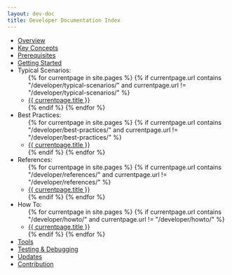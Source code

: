 ```yaml
---
layout: dev-doc
title: Developer Documentation Index
---
```


<ul>
  <li><a href="/developer/overview/">Overview</a></li>
  <li><a href="/developer/key-concepts/" >Key Concepts</a></li>
  <li><a href="/developer/prerequisites/" >Prerequisites</a></li>
  <li><a href="/developer/getting-started/" >Getting Started</a></li>
  <li>Typical Scenarios: 
    <ul>
      {% for currentpage in site.pages %}
        {% if currentpage.url contains "/developer/typical-scenarios/" and currentpage.url != "/developer/typical-scenarios/" %}
        <li><a href="{{ currentpage.url }}">{{ currentpage.title }}</a></li>
        {% endif %}
      {% endfor %}
    </ul>
  </li>
  <li>Best Practices:
    <ul>
      {% for currentpage in site.pages %}
        {% if currentpage.url contains "/developer/best-practices/" and currentpage.url != "/developer/best-practices/" %}
        <li><a href="{{ currentpage.url }}">{{ currentpage.title }}</a></li>
        {% endif %}
      {% endfor %}
    </ul>
  </li>
  <li>References:
    <ul>
      {% for currentpage in site.pages %}
        {% if currentpage.url contains "/developer/references/" and currentpage.url != "/developer/references/" %}
        <li><a href="{{ currentpage.url }}">{{ currentpage.title }}</a></li>
        {% endif %}
      {% endfor %}
    </ul>
  </li>
  <li>How To:
    <ul>
      {% for currentpage in site.pages %}
        {% if currentpage.url contains "/developer/howto/" and currentpage.url != "/developer/howto/" %}
        <li><a href="{{ currentpage.url }}">{{ currentpage.title }}</a></li>
        {% endif %}
      {% endfor %}
    </ul>
  </li>
  <li><a href="/developer/tools/">Tools</a></li>
  <li><a href="/developer/testing/">Testing & Debugging</a></li>
  <li><a href="/developer/updates/">Updates</a></li>
  <li><a href="/developer/contribution/">Contribution</a></li>
</ul>